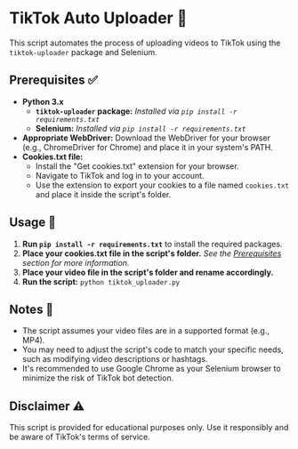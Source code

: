 # TikTok Auto Uploader 🤖

This script automates the process of uploading videos to TikTok using the `tiktok-uploader` package and Selenium.

## Prerequisites ✅

- **Python 3.x**
  - **`tiktok-uploader` package:** _Installed via `pip install -r requirements.txt`_
  - **Selenium:** _Installed via `pip install -r requirements.txt`_
- **Appropriate WebDriver:** Download the WebDriver for your browser (e.g., ChromeDriver for Chrome) and place it in your system's PATH.
- **Cookies.txt file:**
  - Install the "Get cookies.txt" extension for your browser.
  - Navigate to TikTok and log in to your account.
  - Use the extension to export your cookies to a file named `cookies.txt` and place it inside the script's folder.

## Usage 🚀

1. **Run `pip install -r requirements.txt`** to install the required packages.
2. **Place your cookies.txt file in the script's folder.** _See the [Prerequisites](#prerequisites-) section for more information._
3. **Place your video file in the script's folder and rename accordingly.**
4. **Run the script:** `python tiktok_uploader.py`

## Notes 📝

- The script assumes your video files are in a supported format (e.g., MP4).
- You may need to adjust the script's code to match your specific needs, such as modifying video descriptions or hashtags.
- It's recommended to use Google Chrome as your Selenium browser to minimize the risk of TikTok bot detection.

## Disclaimer ⚠️

This script is provided for educational purposes only. Use it responsibly and be aware of TikTok's terms of service.
